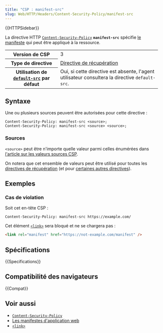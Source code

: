 ```yaml
---
title: "CSP : manifest-src"
slug: Web/HTTP/Headers/Content-Security-Policy/manifest-src
---
```


{{HTTPSidebar}}

La directive HTTP [`Content-Security-Policy`](/fr/docs/Web/HTTP/Headers/Content-Security-Policy) **`manifest-src`** spécifie [le manifeste](/fr/docs/Web/Manifest) qui peut être appliqué à la ressource.

<table class="properties">
  <tbody>
    <tr>
      <th scope="row">Version de CSP</th>
      <td>3</td>
    </tr>
    <tr>
      <th scope="row">Type de directive</th>
      <td><a href="/fr/docs/Glossary/Fetch_directive">Directive de récupération</a></td>
    </tr>
    <tr>
      <th scope="row">Utilisation de <a href="/fr/docs/Web/HTTP/Headers/Content-Security-Policy/default-src"><code>default-src</code></a> par défaut</th>
      <td>
        Oui, si cette directive est absente, l'agent utilisateur consultera la directive <code>default-src</code>.
      </td>
    </tr>
  </tbody>
</table>

## Syntaxe

Une ou plusieurs sources peuvent être autorisées pour cette directive&nbsp;:

```http
Content-Security-Policy: manifest-src <source>;
Content-Security-Policy: manifest-src <source> <source>;
```

### Sources

`<source>` peut être n'importe quelle valeur parmi celles énumérées dans [l'article sur les valeurs sources CSP](/fr/docs/Web/HTTP/Headers/Content-Security-Policy/Sources#sources).

On notera que cet ensemble de valeurs peut être utilisé pour toutes les [directives de récupération](/fr/docs/Glossary/Fetch_directive) (et pour [certaines autres directives](/fr/docs/Web/HTTP/Headers/Content-Security-Policy/Sources#directives_associées)).

## Exemples

### Cas de violation

Soit cet en-tête CSP&nbsp;:

```http
Content-Security-Policy: manifest-src https://example.com/
```

Cet élément [`<link>`](/fr/docs/Web/HTML/Element/link) sera bloqué et ne se chargera pas&nbsp;:

```html
<link rel="manifest" href="https://not-example.com/manifest" />
```

## Spécifications

{{Specifications}}

## Compatibilité des navigateurs

{{Compat}}

## Voir aussi

- [`Content-Security-Policy`](/fr/docs/Web/HTTP/Headers/Content-Security-Policy)
- [Les manifestes d'application web](/fr/docs/Web/Manifest)
- [`<link>`](/fr/docs/Web/HTML/Element/link)
